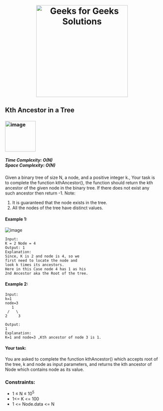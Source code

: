 <h1 align="center"><a href="https://www.linkedin.com/in/antriksh1305/"><img src="https://repository-images.githubusercontent.com/389729275/371ba38b-8a03-4bff-916c-c3fa5396ceda" alt="Geeks for Geeks Solutions" width="300"></a>
</h1>


## Kth Ancestor in a Tree

<h3><img width="100" alt="image" src="https://user-images.githubusercontent.com/100402656/215281956-745bfdd6-2534-44d3-8d9d-02f12cd7dbcc.png"></h3>

<h5>Time Complexity: <b>O(N)</b> <br>Space Complexity: <b>O(N)</b></h5>

Given a binary tree of size  N, a node, and a positive integer k., Your task is to complete the function kthAncestor(), the function should return the kth ancestor of the given node in the binary tree. If there does not exist any such ancestor then return -1.
Note:
1. It is guaranteed that the node exists in the tree.
2. All the nodes of the tree have distinct values.

#### Example 1:
![image](https://github.com/Antriksh1305/Antriksh-DSA/assets/100402656/a4192a73-7760-49e7-a385-78d7f8cbc0e2)
```
Input:
K = 2 Node = 4
Output: 1
Explanation:
Since, K is 2 and node is 4, so we
first need to locate the node and
look k times its ancestors.
Here in this Case node 4 has 1 as his
2nd Ancestor aka the Root of the tree.
```

#### Example 2:
```
Input:
k=1 
node=3
   1
 /   \
2     3

Output:
1
Explanation:
K=1 and node=3 ,Kth ancestor of node 3 is 1.
```

#### Your task:
You are asked to complete the function kthAncestor() which accepts root of the tree, k and node as input parameters, and returns the kth ancestor of Node which contains node as its value.

### Constraints:
- 1 ≤ N ≤ 10<sup>5</sup>
- 1<= K <= 100
- 1 <= Node.data <= N
